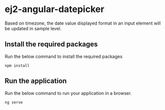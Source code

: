 # ej2-angular-datepicker

Based on timezone, the date value displayed format in an input element will be updated in sample level.

## Install the required packages

Run the below command to install the required packages 

````
npm install
````

## Run the application

Run the below command to run your application in a browser.

````
ng serve
````


